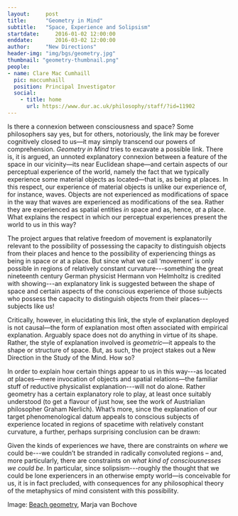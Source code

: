 ```yaml
---
layout:     post
title:      "Geometry in Mind"
subtitle:   "Space, Experience and Solipsism"
startdate:     2016-01-02 12:00:00
enddate:       2016-03-02 12:00:00
author:     "New Directions"
header-img: "img/bgs/geometry.jpg"
thumbnail: "geometry-thumbnail.png"
people:
- name: Clare Mac Cumhaill 
  pic: maccumhaill
  position: Principal Investigator
  social:
    - title: home
      url: https://www.dur.ac.uk/philosophy/staff/?id=11902
---
```


Is there a connexion between consciousness and space? Some philosophers say yes, but for others, notoriously, the link may be forever cognitively closed to us—it may simply transcend our powers of comprehension. _Geometry in Mind_ tries to excavate a possible link. There is, it is argued, an unnoted explanatory connexion between a feature of the space in our vicinity—its near Euclidean shape—and certain aspects of our perceptual experience of the world, namely the fact that we typically experience some material objects as located—that is, as being at places. In this respect, our experience of material objects is unlike our experience of, for instance, waves. Objects are not experienced as modifications of space in the way that waves are experienced as modifications of the sea. Rather they are experienced as spatial entities _in_ space and as, hence, _at_ a place. What explains the respect in which our perceptual experiences present the world to us in this way?

The project argues that relative freedom of movement is explanatorily relevant to the possibility of possessing the capacity to distinguish objects from their places and hence to the possibility of experiencing things as being in space or at a place. But since what we call ‘movement’ is only possible in regions of relatively constant curvature---something the great nineteenth century German physicist Hermann von Helmholtz is credited with showing---an explanatory link is suggested between the shape of space and certain aspects of the conscious experience of those subjects who possess the capacity to distinguish objects from their places---subjects like us!

Critically, however, in elucidating this link, the style of explanation deployed is not causal—the form of explanation most often associated with empirical explanation. Arguably space does not do anything in virtue of its shape. Rather, the style of explanation involved is _geometric_—it appeals to the shape or structure of space. But, as such, the project stakes out a New Direction in the Study of the Mind. How so?

In order to explain how certain things appear to us in this way---as located _at_ places—mere invocation of objects and spatial relations—the familiar stuff of reductive physicalist explanation---will not do alone. Rather geometry has a certain explanatory role to play, at least once suitably understood (to get a flavour of just how, see the work of Austrialian philosopher Graham Nerlich). What’s more, since the explanation of our target phenomenological datum appeals to conscious subjects of experience located in regions of spacetime with relatively constant curvature, a further, perhaps surprising conclusion can be drawn:

Given the kinds of experiences _we_ have, there are constraints on _where_ we could be---we couldn’t be stranded in radically convoluted regions – and, more particularly, there are constraints on _what kind of consciousnesses we could be_. In particular, since solipsism---roughly the thought that we could be lone experiencers in an otherwise empty world—is conceivable for us, it is in fact precluded, with consequences for any philosophical theory of the metaphysics of mind consistent with this possibility.

<span class="caption text-muted">Image: 
<a href="https://www.flickr.com/photos/on1stsite/5114378012/in/photolist-8MWwpf-rLUJEn-rCpY6-ouxVmx-9bsvxH-qVydy2-oFteZF-3feDXC-axsDyA-obco3j-rfNgzi-rwG6cz-oFM1YX-6tLnwU-qdmVF6-oHBqHF-oT891c-a7Me6-ow3LNj-6ohCwy-fueVrZ-o9U3yp-SYvph-fdbknU-8qiZtq-nVmoYR-dwsxEg-mY6To9-nP3NHB-nStqCD-4jWgLu-naNWoA-rrDph-p1hW1a-pXZ2jU-gdXpav-ad63rV-q7E9pR-5WxrpT-8NuyMH-3K959Z-6RsTYt-pXLymW-5WdqHg-5m1SGw-mv9A3p-oHdqu2-9DCFP-hqnHrr-e29nsh" target="_blank">Beach geometry</a>, Marja van Bochove</span>
